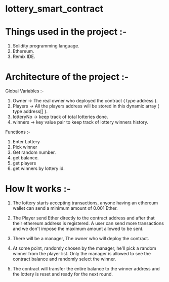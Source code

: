 # lottery_smart_contract


# Things used in the project :-

1. Solidity programming language.
2. Ethereum.
3. Remix IDE.




# Architecture of the project :-

Global Variables :- 
1. Owner -> The real owner who deployed the contract ( type address ).
2. Players -> All the players address will be stored in this dynamic array ( type address[] ).
3. lotteryNo -> keep track of total lotteries done.
4. winners -> key value pair to keep track of  lottery winners history.


Functions  :- 
1. Enter Lottery
2. Pick winner
3. Get random number.
4. get balance.
5. get players
6. get winners by lottery id.




# How It works :-

1. The lottery starts accepting transactions, anyone having an ethereum wallet can send a minimum amount of 0.001 Ether.

2. The Player send Ether directly to the contract address and after that their ethereum address is registered. A user can send more transactions and we don't impose the maximum amount allowed to be sent.

3. There will be a manager, The owner who will deploy the contract. 

4. At some point, randomly chosen by the manager, he'll pick a random winner from the player list. Only the manager is allowed to see the contract balance and randomly select the winner.

5. The contract will transfer the entire balance to the winner address and the lottery is reset and ready for the next round.


